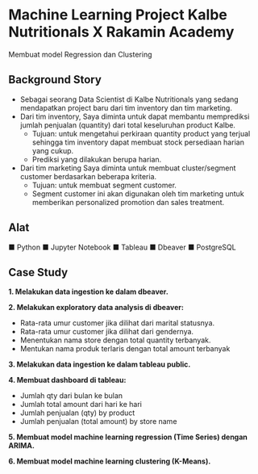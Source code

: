 # Machine Learning Project Kalbe Nutritionals X Rakamin Academy
Membuat model Regression dan Clustering
## Background Story
- Sebagai seorang Data Scientist di Kalbe Nutritionals yang sedang mendapatkan project baru dari tim inventory dan tim marketing. <br>
- Dari tim inventory, Saya diminta untuk dapat membantu memprediksi jumlah penjualan (quantity) dari total keseluruhan product Kalbe.
  - Tujuan: untuk mengetahui perkiraan quantity product yang terjual sehingga tim inventory dapat membuat stock persediaan harian yang cukup.
  - Prediksi yang dilakukan berupa harian.
- Dari tim marketing Saya diminta untuk membuat cluster/segment customer berdasarkan beberapa kriteria.
  - Tujuan: untuk membuat segment customer.
  - Segment customer ini akan digunakan oleh tim marketing untuk memberikan personalized promotion dan sales treatment.
## Alat
■ Python
■ Jupyter Notebook
■ Tableau
■ Dbeaver
■ PostgreSQL
## Case Study
**1. Melakukan data ingestion ke dalam dbeaver.** <br>

**2. Melakukan exploratory data analysis di dbeaver:**
   - Rata-rata umur customer jika dilihat dari marital statusnya.
   - Rata-rata umur customer jika dilihat dari gendernya.
   - Menentukan nama store dengan total quantity terbanyak.
   - Mentukan nama produk terlaris dengan total amount terbanyak <br>
   
**3. Melakukan data ingestion ke dalam tableau public.** <br>

**4. Membuat dashboard di tableau:**
   - Jumlah qty dari bulan ke bulan
   - Jumlah total amount dari hari ke hari
   - Jumlah penjualan (qty) by product
   - Jumlah penjualan (total amount) by store name <br>
   
**5. Membuat model machine learning regression (Time Series) dengan ARIMA.**
     
**6. Membuat model machine learning clustering (K-Means).**
